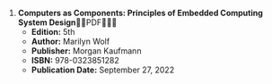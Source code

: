 1. **Computers as Components: Principles of Embedded Computing System Design**🚨🚨PDF🚨🚨🚨
   - **Edition:** 5th
   - **Author:** Marilyn Wolf
   - **Publisher:** Morgan Kaufmann
   - **ISBN:** 978-0323851282
   - **Publication Date:** September 27, 2022
